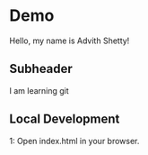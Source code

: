 # Demo
Hello, my name is Advith Shetty!
## Subheader
I am learning git
## Local Development
1: Open index.html in your browser.